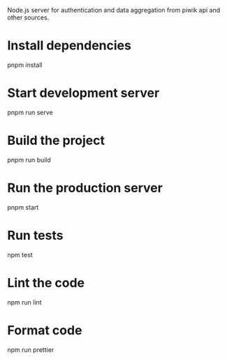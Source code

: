 Node.js server for authentication and data aggregation from piwik api and other sources.

# Install dependencies
pnpm install

# Start development server
pnpm run serve

# Build the project
pnpm run build

# Run the production server
pnpm start

# Run tests
npm test

# Lint the code
npm run lint

# Format code
npm run prettier